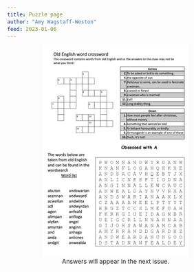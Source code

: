 ```yaml
---
title: Puzzle page
author: "Amy Wagstaff-Weston"
feed: 2023-01-06
---
```


<figure class="figure" style="text-align: center;">
    <img src="/baelfyr/2023-01/puzzle-page.png"
        width="80%"
        class="figure-img rounded"
        alt="Crossword and word search">
    <figcaption class="figure-caption text-center">Answers will appear in the next issue.</figcaption>
</figure>
